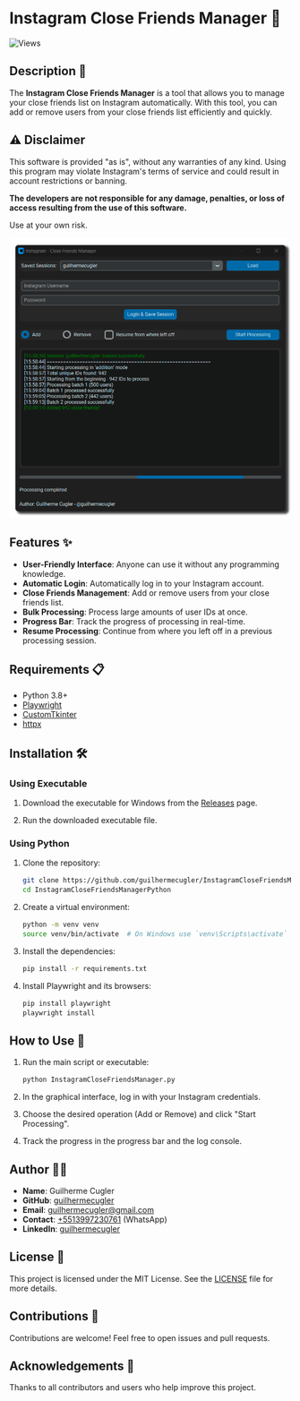 # Instagram Close Friends Manager 🎉
![Views](https://hits.seeyoufarm.com/api/count/incr/badge.svg?url=https://github.com/guilhermecugler/InstagramCloseFriendsManagerPython&title=Views)

## Description 📖

The **Instagram Close Friends Manager** is a tool that allows you to manage your close friends list on Instagram automatically. With this tool, you can add or remove users from your close friends list efficiently and quickly.

## ⚠️ Disclaimer  

This software is provided "as is", without any warranties of any kind. Using this program may violate Instagram's terms of service and could result in account restrictions or banning.

**The developers are not responsible for any damage, penalties, or loss of access resulting from the use of this software.**

Use at your own risk.


![Preview](preview.png)


## Features ✨

- **User-Friendly Interface**: Anyone can use it without any programming knowledge.
- **Automatic Login**: Automatically log in to your Instagram account.
- **Close Friends Management**: Add or remove users from your close friends list.
- **Bulk Processing**: Process large amounts of user IDs at once.
- **Progress Bar**: Track the progress of processing in real-time.
- **Resume Processing**: Continue from where you left off in a previous processing session.

## Requirements 📋

- Python 3.8+
- [Playwright](https://playwright.dev/python/docs/intro)
- [CustomTkinter](https://github.com/TomSchimansky/CustomTkinter)
- [httpx](https://www.python-httpx.org/)

## Installation 🛠️


### Using Executable

1. Download the executable for Windows from the [Releases](https://github.com/guilhermecugler/InstagramCloseFriendsManagerPython/releases) page.

2. Run the downloaded executable file.

### Using Python

1. Clone the repository:
    ```bash
    git clone https://github.com/guilhermecugler/InstagramCloseFriendsManagerPython.git
    cd InstagramCloseFriendsManagerPython
    ```

2. Create a virtual environment:
    ```bash
    python -m venv venv
    source venv/bin/activate  # On Windows use `venv\Scripts\activate`
    ```

3. Install the dependencies:
    ```bash
    pip install -r requirements.txt
    ```

4. Install Playwright and its browsers:
    ```bash
    pip install playwright
    playwright install
    ```

## How to Use 🚀

1. Run the main script or executable:
    ```bash
    python InstagramCloseFriendsManager.py
    ```

2. In the graphical interface, log in with your Instagram credentials.

3. Choose the desired operation (Add or Remove) and click "Start Processing".

4. Track the progress in the progress bar and the log console.

## Author 👨‍💻

- **Name**: Guilherme Cugler
- **GitHub**: [guilhermecugler](https://github.com/guilhermecugler)
- **Email**: guilhermecugler@gmail.com
- **Contact**: [+5513997230761](https://wa.me/5513997230761) (WhatsApp)
- **LinkedIn**: [guilhermecugler](https://www.linkedin.com/in/guilhermecugler/)

## License 📄

This project is licensed under the MIT License. See the [LICENSE](LICENSE) file for more details.

## Contributions 🤝

Contributions are welcome! Feel free to open issues and pull requests.

## Acknowledgements 🙏

Thanks to all contributors and users who help improve this project.